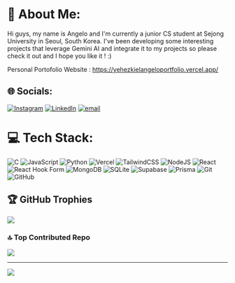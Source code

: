 # 💫 About Me:
Hi guys, my name is Angelo and I'm currently a junior CS student at Sejong University in Seoul, South Korea.
I've been developing some interesting projects that leverage Gemini AI and integrate it to my projects so please check it out and I hope you like it ! :)

Personal Portofolio Website : https://yehezkielangeloportfolio.vercel.app/


## 🌐 Socials:
[![Instagram](https://img.shields.io/badge/Instagram-%23E4405F.svg?logo=Instagram&logoColor=white)](https://instagram.com/yhzkielangelo) [![LinkedIn](https://img.shields.io/badge/LinkedIn-%230077B5.svg?logo=linkedin&logoColor=white)](https://linkedin.com/in/yehezkielangelo) [![email](https://img.shields.io/badge/Email-D14836?logo=gmail&logoColor=white)](mailto:yehezkielangg@gmail.com) 

# 💻 Tech Stack:
![C](https://img.shields.io/badge/c-%2300599C.svg?style=flat-square&logo=c&logoColor=white) ![JavaScript](https://img.shields.io/badge/javascript-%23323330.svg?style=flat-square&logo=javascript&logoColor=%23F7DF1E)  ![Python](https://img.shields.io/badge/python-3670A0?style=flat-square&logo=python&logoColor=ffdd54) ![Vercel](https://img.shields.io/badge/vercel-%23000000.svg?style=flat-square&logo=vercel&logoColor=white) ![TailwindCSS](https://img.shields.io/badge/tailwindcss-%2338B2AC.svg?style=flat-square&logo=tailwind-css&logoColor=white) ![NodeJS](https://img.shields.io/badge/node.js-6DA55F?style=flat-square&logo=node.js&logoColor=white) ![React](https://img.shields.io/badge/react-%2320232a.svg?style=flat-square&logo=react&logoColor=%2361DAFB) ![React Hook Form](https://img.shields.io/badge/React%20Hook%20Form-%23EC5990.svg?style=flat-square&logo=reacthookform&logoColor=white) ![MongoDB](https://img.shields.io/badge/MongoDB-%234ea94b.svg?style=flat-square&logo=mongodb&logoColor=white) ![SQLite](https://img.shields.io/badge/sqlite-%2307405e.svg?style=flat-square&logo=sqlite&logoColor=white) ![Supabase](https://img.shields.io/badge/Supabase-3ECF8E?style=flat-square&logo=supabase&logoColor=white) ![Prisma](https://img.shields.io/badge/Prisma-3982CE?style=flat-square&logo=Prisma&logoColor=white) ![Git](https://img.shields.io/badge/git-%23F05033.svg?style=flat-square&logo=git&logoColor=white) ![GitHub](https://img.shields.io/badge/github-%23121011.svg?style=flat-square&logo=github&logoColor=white)


## 🏆 GitHub Trophies
![](https://github-profile-trophy.vercel.app/?username=yehezkielwinatali&theme=neon&no-frame=false&no-bg=true&margin-w=4)

### 🔝 Top Contributed Repo
![](https://github-contributor-stats.vercel.app/api?username=yehezkielwinatali&limit=5&theme=dark&combine_all_yearly_contributions=true)

---
[![](https://visitcount.itsvg.in/api?id=yehezkielwinatali&icon=10&color=0)](https://visitcount.itsvg.in)

<!-- Proudly created with GPRM ( https://gprm.itsvg.in ) -->
